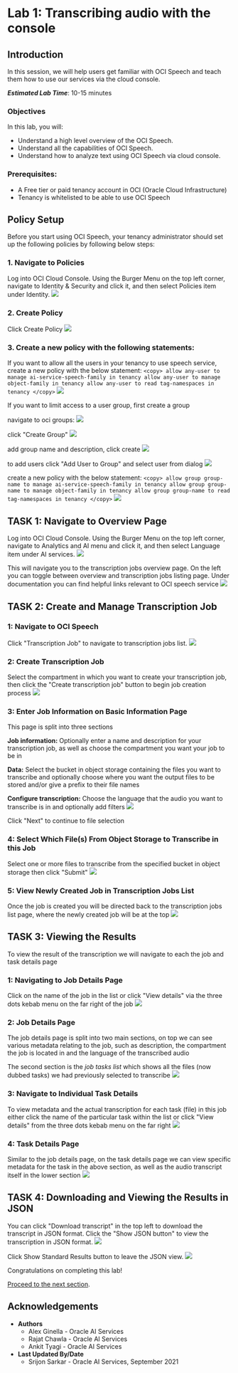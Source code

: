 # Lab 1: Transcribing audio with the console

## Introduction
In this session, we will help users get familiar with OCI Speech and teach them how to use our services via the cloud console.

***Estimated Lab Time***: 10-15 minutes

### Objectives

In this lab, you will:
- Understand a high level overview of the OCI Speech.
- Understand all the capabilities of OCI Speech.
- Understand how to analyze text using OCI Speech via cloud console.

### Prerequisites:
- A Free tier or paid tenancy account in OCI (Oracle Cloud Infrastructure)
- Tenancy is whitelisted to be able to use OCI Speech

## **Policy Setup**

Before you start using OCI Speech, your tenancy administrator should set up the following policies by following below steps:

### 1. Navigate to Policies
Log into OCI Cloud Console. Using the Burger Menu on the top left corner, navigate to Identity & Security and click it, and then select Policies item under Identity.
    ![](./images/policy1.png " ")


### 2. Create Policy
Click Create Policy
    ![](./images/policy2.png " ")


### 3. Create a new policy with the following statements:

If you want to allow all the users in your tenancy to use speech service, create a new policy with the below statement:
    ```
    <copy>
    allow any-user to manage ai-service-speech-family in tenancy
    allow any-user to manage object-family in tenancy
    allow any-user to read tag-namespaces in tenancy
    </copy>
    ```
    ![](./images/any-user-policy.png " ")


If you want to limit access to a user group, first create a group

navigate to oci groups:
    ![](./images/navigate-to-groups.png " ")

click "Create Group"
    ![](./images/create-group.png " ")

add group name and description, click create
    ![](./images/group-name-description.png " ")

to add users click "Add User to Group" and select user from dialog
    ![](./images/add-users-to-group.png " ")




create a new policy with the below statement:
    ```
    <copy>
    allow group group-name to manage ai-service-speech-family in tenancy
    allow group group-name to manage object-family in tenancy
    allow group group-name to read tag-namespaces in tenancy
    </copy>
    ```
    ![](./images/group-name-policy.png " ")

## **TASK 1:** Navigate to Overview Page

Log into OCI Cloud Console. Using the Burger Menu on the top left corner, navigate to Analytics and AI menu and click it, and then select Language item under AI services.
    ![](./images/navigate-to-ai-speech-menu.png " ")

This will navigate you to the transcription jobs overview page.
On the left you can toggle between overview and transcription jobs listing page.
Under documentation you can find helpful links relevant to OCI speech service
    ![](./images/overview-page.png " ")


## **TASK 2:** Create and Manage Transcription Job

### 1: Navigate to OCI Speech

Click "Transcription Job" to navigate to transcription jobs list.
    ![](./images/click-Transcription-Job.png " ")

### 2: Create Transcription Job

Select the compartment in which you want to create your transcription job, then
click the "Create transcription job" button to begin job creation process
    ![](./images/create-transcription-job.png " ")    

### 3: Enter Job Information on Basic Information Page

This page is split into three sections

<strong>Job information:</strong> Optionally enter a name and description for your transcription job, as well as choose the compartment you want your job to be in

 <strong>Data:</strong> Select the bucket in object storage containing the files you want to transcribe and optionally choose where you want the output files to be stored and/or give a prefix to their file names

 <strong>Configure transcription:</strong> Choose the language that the audio you want to transcribe is in and optionally add filters 
    ![](./images/Basic_information_page.png " ")

Click "Next" to continue to file selection
   

### 4: Select Which File(s) From Object Storage to Transcribe in this Job

Select one or more files to transcribe from the specified bucket in object storage then click "Submit"
    ![](./images/select-files.png " ")

### 5: View Newly Created Job in Transcription Jobs List

Once the job is created you will be directed back to the transcription jobs list page, where the newly created job will be at the top
    ![](./images/new-job-in-list.png " ")

## **TASK 3:** Viewing the Results

To view the result of the transcription we will navigate to each the job and task details page

### 1: Navigating to Job Details Page

Click on the name of the job in the list or click "View details" via the three dots kebab menu on the far right of the job
    ![](./images/navigate-to-job-details-page.png " ")

### 2: Job Details Page

The job details page is split into two main sections, on top we can see various metadata relating to the job, such as description, the compartment the job is located in and the language of the transcribed audio

The second section is the <i>job tasks list</i> which shows all the files (now dubbed tasks) we had previously selected to transcribe
    ![](./images/job-details-page.png " ")

### 3: Navigate to Individual Task Details

To view metadata and the actual transcription for each task (file) in this job either click the name of the particular task within the list or click "View details" from the three dots kebab menu on the far right
    ![](./images/navigate-to-task-details.png " ")

### 4: Task Details Page

Similar to the job details page, on the task details page we can view specific metadata for the task in the above section, as well as the audio transcript itself in the lower section
    ![](./images/task-details-page.png " ")


## **TASK 4:** Downloading and Viewing the Results in JSON

You can click "Download transcript" in the top left to download the transcript in JSON format. Click the "Show JSON button" to view the transcription in JSON format.
    ![](./images/show-JSON-button.png " ")

Click Show Standard Results button to leave the JSON view. 
    ![](./images/show-standard-results.png " ")



Congratulations on completing this lab!

[Proceed to the next section](#next).

## Acknowledgements
* **Authors**
    * Alex Ginella  - Oracle AI Services
    * Rajat Chawla  - Oracle AI Services
    * Ankit Tyagi -  Oracle AI Services
* **Last Updated By/Date**
    * Srijon Sarkar  - Oracle AI Services, September 2021
